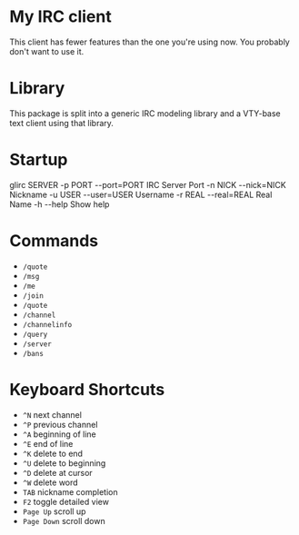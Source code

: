 My IRC client
=============

This client has fewer features than the one you're using now. You probably don't want to use it.

Library
=======

This package is split into a generic IRC modeling library and a VTY-base text client using that library.

Startup
=======

glirc <options> SERVER
  -p PORT  --port=PORT  IRC Server Port
  -n NICK  --nick=NICK  Nickname
  -u USER  --user=USER  Username
  -r REAL  --real=REAL  Real Name
  -h       --help       Show help

Commands
========

* `/quote`
* `/msg`
* `/me`
* `/join`
* `/quote`
* `/channel`
* `/channelinfo`
* `/query`
* `/server`
* `/bans`

Keyboard Shortcuts
==================

* `^N` next channel
* `^P` previous channel
* `^A` beginning of line
* `^E` end of line
* `^K` delete to end
* `^U` delete to beginning
* `^D` delete at cursor
* `^W` delete word
* `TAB` nickname completion
* `F2` toggle detailed view
* `Page Up` scroll up
* `Page Down` scroll down
